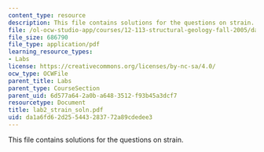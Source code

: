 ```yaml
---
content_type: resource
description: This file contains solutions for the questions on strain.
file: /ol-ocw-studio-app/courses/12-113-structural-geology-fall-2005/da1a6fd62d255443283772a89cdedee3_lab2_strain_soln.pdf
file_size: 686790
file_type: application/pdf
learning_resource_types:
- Labs
license: https://creativecommons.org/licenses/by-nc-sa/4.0/
ocw_type: OCWFile
parent_title: Labs
parent_type: CourseSection
parent_uid: 6d577a64-2a0b-a648-3512-f93b45a3dcf7
resourcetype: Document
title: lab2_strain_soln.pdf
uid: da1a6fd6-2d25-5443-2837-72a89cdedee3
---
```

This file contains solutions for the questions on strain.